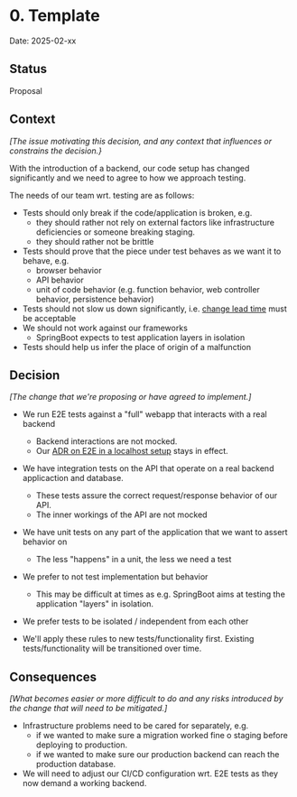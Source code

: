 # 0. Template

Date: 2025-02-xx

## Status

Proposal

## Context

_[The issue motivating this decision, and any context that influences or constrains the decision.}_

With the introduction of a backend, our code setup has changed significantly and we need to agree to how we approach testing.

The needs of our team wrt. testing are as follows:

- Tests should only break if the code/application is broken, e.g.
  - they should rather not rely on external factors like infrastructure deficiencies or someone breaking staging.
  - they should rather not be brittle
- Tests should prove that the piece under test behaves as we want it to behave, e.g.
  - browser behavior
  - API behavior
  - unit of code behavior (e.g. function behavior, web controller behavior, persistence behavior)
- Tests should not slow us down significantly, i.e. [change lead time](https://dora.dev/guides/dora-metrics-four-keys/) must be acceptable
- We should not work against our frameworks
  - SpringBoot expects to test application layers in isolation
- Tests should help us infer the place of origin of a malfunction

## Decision

_[The change that we're proposing or have agreed to implement.]_

- We run E2E tests against a "full" webapp that interacts with a real backend
  - Backend interactions are not mocked.
  - Our [ADR on E2E in a localhost setup](./0003-localhost-setup-for-e2e-tests.md) stays in effect.
- We have integration tests on the API that operate on a real backend applicaction and database.
  - These tests assure the correct request/response behavior of our API.
  - The inner workings of the API are not mocked
- We have unit tests on any part of the application that we want to assert behavior on
  - The less "happens" in a unit, the less we need a test
- We prefer to not test implementation but behavior
  - This may be difficult at times as e.g. SpringBoot aims at testing the application "layers" in isolation.
- We prefer tests to be isolated / independent from each other

- We'll apply these rules to new tests/functionality first. Existing tests/functionality will be transitioned over time.

## Consequences

_[What becomes easier or more difficult to do and any risks introduced by the change that will need to be mitigated.]_

- Infrastructure problems need to be cared for separately, e.g.
  - if we wanted to make sure a migration worked fine o staging before deploying to production.
  - if we wanted to make sure our production backend can reach the production database.
- We will need to adjust our CI/CD configuration wrt. E2E tests as they now demand a working backend.
